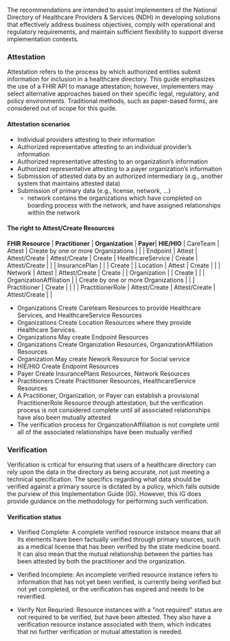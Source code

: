 The recommendations are intended to assist implementers of the National Directory of Healthcare Providers & Services (NDH) in developing solutions that effectively address business objectives, comply with operational and regulatory requirements, and maintain sufficient flexibility to support diverse implementation contexts.

### Attestation
Attestation refers to the process by which authorized entities submit information for inclusion in a healthcare directory. This guide emphasizes the use of a FHIR API to manage attestation; however, implementers may select alternative approaches based on their specific legal, regulatory, and policy environments. Traditional methods, such as paper-based forms, are considered out of scope for this guide.

#### Attestation scenarios
- Individual providers attesting to their information
- Authorized representative attesting to an individual provider’s information
- Authorized representative attesting to an organization’s information
- Authorized representative attesting to a payer organization’s information
- Submission of attested data by an authorized intermediary (e.g., another system that maintains attested data)
- Submission of primary data (e.g., license, network, ...)
    - network contains the organizations which have completed on boarding process with the network, and have assigned relationships within the network


#### The right to Attest/Create Resources

<style>
    th{border: solid 2px lightgrey;}
    td{border: solid 2px lightgrey;}
</style>

**FHIR Resource** | **Practitioner** | **Organization** | **Payer**| **HIE/HIO** |
CareTeam | Attest | Create by one or more Organizations | | |
Endpoint | Attest | Attest/Create | Attest/Create | Create |
HealthcareService | Create | Attest/Create | | |
InsurancePlan | | | Create | |
Location | Attest | Create | | |
Network | Attest | Attest/Create | Create | |
Organization | | Create | | |
OrganizationAffiliation | | Create by one or more Organizations | | |
Practitioner | Create | | | |
PractitionerRole | Attest/Create | Attest/Create | Attest/Create | |

- Organizations Create Careteam Resources to provide Healthcare Services, and HealthcareService Resources
- Organizations Create Location Resources where they provide Healthcare Services.
- Organizations May create Endpoint Resources
- Organizations Create Organization Resources, OrganizationAffiliation Resources
- Organization May create Nework Resource for Social service
- HIE/HIO Create Endpoint Resources
- Payer Create InsurancePlans Resources, Network Resources
- Practitioners Create Practitioner Resources, HealthcareService Resources
- A Practitioner, Organization, or Payer can establish a provisional PractitionerRole Resource through attestation, but the verification process is not considered complete until all associated relationships have also been mutually attested
- The verification process for OrganizationAffiliation is not complete until all of the associated relationships have been mutually verified

### Verification
Verification is critical for ensuring that users of a healthcare directory can rely upon the data in the directory as being accurate, not just meeting a technical specification. The specifics regarding what data should be verified against a primary source is dictated by a policy, which falls outside the purview of this Implementation Guide (IG). However, this IG does provide guidance on the methodology for performing such verification.

#### Verification status
- Verified Complete: A complete verified resource instance means that all its elements have been factually verified through primary sources, such as a medical license that has been verified by the state medicine board. It can also mean that the mutual relationship between the parties has been attested by both the practitioner and the organization. 

- Verified Incomplete:  An incomplete verified resource instance refers to information that has not yet been verified, is currently being verified but not yet completed, or the verification has expired and needs to be reverified. 

- Verify Not Requried: Resource instances with a "not required" status are not required to be verified, but have been attested. They also have a verification resource instance associated with them, which indicates that no further verification or mutual attestation is needed.
